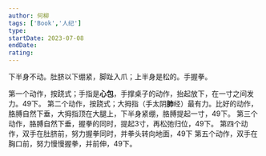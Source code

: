 ```yaml
---
author: 何柳
tags: ['Book','人纪']
type: 
startDate: 2023-07-08
endDate:
rating: 
---
```


下半身不动。肚脐以下绷紧，脚趾入爪；上半身是松的。手握拳。

第一个动作，按跷式；手指是**心包**，手撑桌子的动作，抬起放下，在一寸之间发力。49下。
第二个动作，按跷式；大拇指（手太阴**肺**经）最有力。比好的动作，胳膊自然下垂，大拇指顶在大腿上，下半身紧绷，胳膊提起一寸，49下。
第三个动作，胳膊自然下垂，握拳的同时，提起3寸，再松弛归位，49下。
第四个动作，双手在肚脐前，努力握拳同时，并拳头转向地面，49下
第五个动作，双手在胸口前，努力慢慢握拳，并前伸，49下。



























